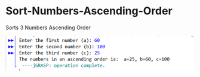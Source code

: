 # Sort-Numbers-Ascending-Order
Sorts 3 Numbers Ascending Order

![alt-text](Sort_3_Number_Ascending_Order.PNG)
